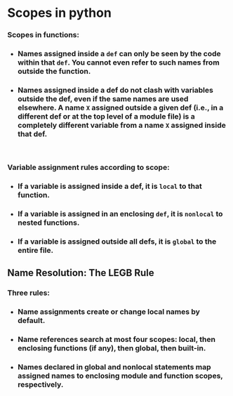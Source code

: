 # Scopes in python
### Scopes in functions:
- ### Names assigned inside a `def` can only be seen by the code within that `def`. You cannot even refer to such names from outside the function.
- ### Names assigned inside a def do not clash with variables outside the def, even if the same names are used elsewhere. A name `X` assigned outside a given def (i.e., in a different def or at the top level of a module file) is a completely different variable from a name `X` assigned inside that def.

<br/>

### Variable assignment rules according to scope: 
- ### If a variable is assigned inside a def, it is `local` to that function.

- ### If a variable is assigned in an enclosing `def`, it is `nonlocal` to nested functions.

- ### If a variable is assigned outside all defs, it is `global` to the entire file.

## Name Resolution: The LEGB Rule
### Three rules:
- ### Name assignments create or change local names by default.

- ### Name references search at most four scopes: local, then enclosing functions (if any), then global, then built-in.

- ### Names declared in global and nonlocal statements map assigned names to enclosing module and function scopes, respectively.